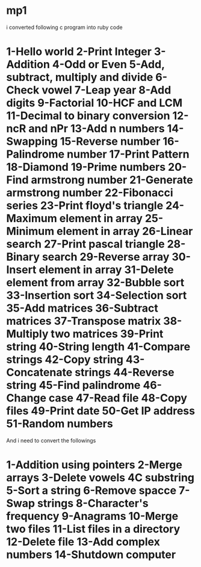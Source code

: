 mp1
=== 
i converted following c program into ruby code

1-Hello world
2-Print Integer
3-Addition
4-Odd or Even
5-Add, subtract, multiply and divide
6-Check vowel
7-Leap year
8-Add digits
9-Factorial
10-HCF and LCM
11-Decimal to binary conversion
12-ncR and nPr
13-Add n numbers
14-Swapping
15-Reverse number
16-Palindrome number
17-Print Pattern
18-Diamond
19-Prime numbers 
20-Find armstrong number
21-Generate armstrong number
22-Fibonacci series
23-Print floyd's triangle
24-Maximum element in array
25-Minimum element in array
26-Linear search
27-Print pascal triangle
28-Binary search
29-Reverse array
30-Insert element in array
31-Delete element from array
32-Bubble sort
33-Insertion sort
34-Selection sort
35-Add matrices
36-Subtract matrices
37-Transpose matrix
38-Multiply two matrices
39-Print string
40-String length
41-Compare strings
42-Copy string
43-Concatenate strings
44-Reverse string
45-Find palindrome
46-Change case
47-Read file
48-Copy files
49-Print date
50-Get IP address
51-Random numbers
=============
And i need to convert the followings

1-Addition using pointers
2-Merge arrays
3-Delete vowels
4C substring
5-Sort a string
6-Remove spacce 
7-Swap strings
8-Character's frequency
9-Anagrams
10-Merge two files
11-List files in a directory
12-Delete file
13-Add complex numbers
14-Shutdown computer
=============
